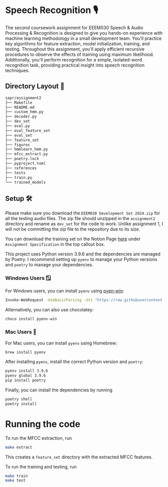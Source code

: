 # Speech Recognition 🎙️
The second coursework assignment for EEEM030 Speech & Audio Processing & Recognition is designed to give you hands-on experience with machine learning methodology in a small development team. You'll practice key algorithms for feature extraction, model initialization, training, and testing. Throughout this assignment, you'll apply efficient recursive procedures to observe the effects of training using maximum likelihood. Additionally, you'll perform recognition for a simple, isolated-word recognition task, providing practical insight into speech recognition techniques.

## Directory Layout 📁
```bash
sapr/assignment2
├── Makefile
├── README.md
├── custom_hmm.py
├── decoder.py
├── dev_set
├── eval.py
├── eval_feature_set
├── eval_set
├── feature_set
├── figures
├── hmmlearn_hmm.py
├── mfcc_extract.py
├── poetry.lock
├── pyproject.toml
├── references
├── tests
├── train.py
└── trained_models
```
## Setup 🛠️
Please make sure you download the `EEEM030 Development Set 2024.zip` for all the testing audio files. The zip file should unzipped in the `assignment2` directory and rename as `dev_set` for the code to work. Unlike assignment 1, I will not be committing the zip file to the repository due to its size.

You can download the training set on the Notion Page [here](https://www.notion.so/frankcholula/SAPR-Assignment-2-Speech-Recognition-1413b40fbcd5804fa26ec6a93c12c481?pvs=4) under `Assignment Specification` in the top callout box.

This project uses Python version 3.9.6 and the dependencies are managed by Poetry.
I recommend setting up `pyenv` to manage your Python versions and `poetry` to manage your dependencies.

### Windows Users 🪟
For Windows users, you can install `pyenv` using [pyen-win](https://github.com/pyenv-win/pyenv-win):
```bash
Invoke-WebRequest -UseBasicParsing -Uri "https://raw.githubusercontent.com/pyenv-win/pyenv-win/master/pyenv-win/install-pyenv-win.ps1" -OutFile "./install-pyenv-win.ps1"; &"./install-pyenv-win.ps1"
```
Alternatively, you can also use chocolatey:
```bash
choco install pyenv-win
```
### Mac Users 🍎
For Mac users, you can install `pyenv` using Homebrew:
```bash
brew install pyenv
```

After installing `pyenv`, install the correct Python version and `poetry`:
```bash
pyenv install 3.9.6
pyenv global 3.9.6
pip install poetry
```

Finally, you can install the dependencies by running
```bash
poetry shell
poetry install
```
 
# Running the code
To run the MFCC extraction, run
```bash
make extract
```
This creates a `feature_set` directory with the extracted MFCC features.

To run the training and testing, run
```bash
make train
make test
```

